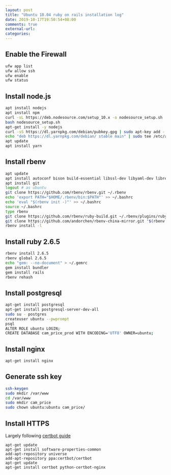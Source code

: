 ```yaml
---
layout: post
title: "Ubuntu 18.04 ruby on rails installation log"
date: 2019-10-17T19:50:54+08:00
comments: true
external-url:
categories:
---
```


## Enable the Firewall

```bash
ufw app list
ufw allow ssh
ufw enable
ufw status
```

## Install node.js

```bash
apt install nodejs
apt install npm
curl -sL https://deb.nodesource.com/setup_10.x -o nodesource_setup.sh
bash nodesource_setup.sh
apt-get install -y nodejs
curl -sS https://dl.yarnpkg.com/debian/pubkey.gpg | sudo apt-key add -
echo "deb https://dl.yarnpkg.com/debian/ stable main" | sudo tee /etc/apt/sources.list.d/yarn.list
apt update
apt install yarn
```

## Install rbenv

```bash
apt update
apt install autoconf bison build-essential libssl-dev libyaml-dev libreadline6-dev zlib1g-dev libncurses5-dev libffi-dev libgdbm5 libgdbm-dev
apt install git
logout # as ubuntu
git clone https://github.com/rbenv/rbenv.git ~/.rbenv
echo 'export PATH="$HOME/.rbenv/bin:$PATH"' >> ~/.bashrc
echo 'eval "$(rbenv init -)"' >> ~/.bashrc
source ~/.bashrc
type rbenv
git clone https://github.com/rbenv/ruby-build.git ~/.rbenv/plugins/ruby-build
git clone https://github.com/andorchen/rbenv-china-mirror.git "$(rbenv root)"/plugins/rbenv-china-mirror
rbenv install -l
```

## Install ruby 2.6.5

```bash
rbenv install 2.6.5
rbenv global 2.6.5
echo "gem: --no-document" > ~/.gemrc
gem install bundler
gem install rails
rbenv rehash
```

## Install postgresql

```bash
apt-get install postgresql
apt-get install postgresql-server-dev-all
sudo su - postgres
createuser ubuntu --pwprompt
psql
ALTER ROLE ubuntu LOGIN;
CREATE DATABASE cam_price_prod WITH ENCODING='UTF8' OWNER=ubuntu;
```

## Install nginx

```bash
apt-get install nginx
```

## Generate ssh key

```bash
ssh-keygen
sudo mkdir /var/www
cd /var/www
sudo mkdir cam_price
sudo chown ubuntu:ubuntu cam_price/
```


## Install HTTPS

Largely following [certbot guide](https://certbot.eff.org/lets-encrypt/ubuntubionic-nginx)

```
apt-get update
apt-get install software-properties-common
add-apt-repository universe
add-apt-repository ppa:certbot/certbot
apt-get update
apt-get install certbot python-certbot-nginx
```
